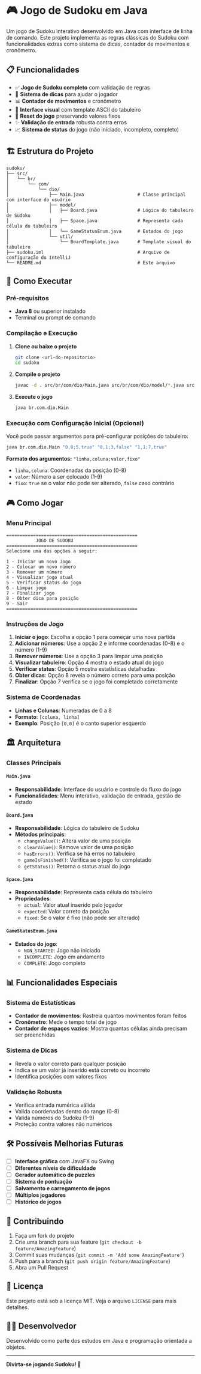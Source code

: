 # 🎮 Jogo de Sudoku em Java

Um jogo de Sudoku interativo desenvolvido em Java com interface de linha de comando. Este projeto implementa as regras clássicas do Sudoku com funcionalidades extras como sistema de dicas, contador de movimentos e cronômetro.

## 📋 Funcionalidades

- ✅ **Jogo de Sudoku completo** com validação de regras
- 🎯 **Sistema de dicas** para ajudar o jogador
- 📊 **Contador de movimentos** e cronômetro
- 🎨 **Interface visual** com template ASCII do tabuleiro
- 🔄 **Reset do jogo** preservando valores fixos
- ✨ **Validação de entrada** robusta contra erros
- 📈 **Sistema de status** do jogo (não iniciado, incompleto, completo)

## 🏗️ Estrutura do Projeto

```
sudoku/
├── src/
│   └── br/
│       └── com/
│           └── dio/
│               ├── Main.java                    # Classe principal com interface do usuário
│               ├── model/
│               │   ├── Board.java               # Lógica do tabuleiro de Sudoku
│               │   ├── Space.java               # Representa cada célula do tabuleiro
│               │   └── GameStatusEnum.java      # Estados do jogo
│               └── util/
│                   └── BoardTemplate.java       # Template visual do tabuleiro
├── sudoku.iml                                   # Arquivo de configuração do IntelliJ
└── README.md                                    # Este arquivo
```

## 🚀 Como Executar

### Pré-requisitos

- **Java 8** ou superior instalado
- Terminal ou prompt de comando

### Compilação e Execução

1. **Clone ou baixe o projeto**
   ```bash
   git clone <url-do-repositorio>
   cd sudoku
   ```

2. **Compile o projeto**
   ```bash
   javac -d . src/br/com/dio/Main.java src/br/com/dio/model/*.java src/br/com/dio/util/*.java
   ```

3. **Execute o jogo**
   ```bash
   java br.com.dio.Main
   ```

### Execução com Configuração Inicial (Opcional)

Você pode passar argumentos para pré-configurar posições do tabuleiro:

```bash
java br.com.dio.Main "0,0;5,true" "0,1;3,false" "1,1;7,true"
```

**Formato dos argumentos:** `"linha,coluna;valor,fixo"`
- `linha,coluna`: Coordenadas da posição (0-8)
- `valor`: Número a ser colocado (1-9)
- `fixo`: `true` se o valor não pode ser alterado, `false` caso contrário

## 🎮 Como Jogar

### Menu Principal

```
=================================================
           JOGO DE SUDOKU
=================================================
Selecione uma das opções a seguir:

1 - Iniciar um novo Jogo
2 - Colocar um novo número
3 - Remover um número
4 - Visualizar jogo atual
5 - Verificar status do jogo
6 - Limpar jogo
7 - Finalizar jogo
8 - Obter dica para posição
9 - Sair
=================================================
```

### Instruções de Jogo

1. **Iniciar o jogo**: Escolha a opção 1 para começar uma nova partida
2. **Adicionar números**: Use a opção 2 e informe coordenadas (0-8) e o número (1-9)
3. **Remover números**: Use a opção 3 para limpar uma posição
4. **Visualizar tabuleiro**: Opção 4 mostra o estado atual do jogo
5. **Verificar status**: Opção 5 mostra estatísticas detalhadas
6. **Obter dicas**: Opção 8 revela o número correto para uma posição
7. **Finalizar**: Opção 7 verifica se o jogo foi completado corretamente

### Sistema de Coordenadas

- **Linhas e Colunas**: Numeradas de 0 a 8
- **Formato**: `[coluna, linha]`
- **Exemplo**: Posição `[0,0]` é o canto superior esquerdo

## 🏛️ Arquitetura

### Classes Principais

#### `Main.java`
- **Responsabilidade**: Interface do usuário e controle do fluxo do jogo
- **Funcionalidades**: Menu interativo, validação de entrada, gestão de estado

#### `Board.java`
- **Responsabilidade**: Lógica do tabuleiro de Sudoku
- **Métodos principais**:
  - `changeValue()`: Altera valor de uma posição
  - `clearValue()`: Remove valor de uma posição
  - `hasErrors()`: Verifica se há erros no tabuleiro
  - `gameIsFinished()`: Verifica se o jogo foi completado
  - `getStatus()`: Retorna o status atual do jogo

#### `Space.java`
- **Responsabilidade**: Representa cada célula do tabuleiro
- **Propriedades**:
  - `actual`: Valor atual inserido pelo jogador
  - `expected`: Valor correto da posição
  - `fixed`: Se o valor é fixo (não pode ser alterado)

#### `GameStatusEnum.java`
- **Estados do jogo**:
  - `NON_STARTED`: Jogo não iniciado
  - `INCOMPLETE`: Jogo em andamento
  - `COMPLETE`: Jogo completo

## 📊 Funcionalidades Especiais

### Sistema de Estatísticas
- **Contador de movimentos**: Rastreia quantos movimentos foram feitos
- **Cronômetro**: Mede o tempo total de jogo
- **Contador de espaços vazios**: Mostra quantas células ainda precisam ser preenchidas

### Sistema de Dicas
- Revela o valor correto para qualquer posição
- Indica se um valor já inserido está correto ou incorreto
- Identifica posições com valores fixos

### Validação Robusta
- Verifica entrada numérica válida
- Valida coordenadas dentro do range (0-8)
- Valida números do Sudoku (1-9)
- Proteção contra valores não numéricos

## 🛠️ Possíveis Melhorias Futuras

- [ ] **Interface gráfica** com JavaFX ou Swing
- [ ] **Diferentes níveis de dificuldade**
- [ ] **Gerador automático de puzzles**
- [ ] **Sistema de pontuação**
- [ ] **Salvamento e carregamento de jogos**
- [ ] **Múltiplos jogadores**
- [ ] **Histórico de jogos**

## 🤝 Contribuindo

1. Faça um fork do projeto
2. Crie uma branch para sua feature (`git checkout -b feature/AmazingFeature`)
3. Commit suas mudanças (`git commit -m 'Add some AmazingFeature'`)
4. Push para a branch (`git push origin feature/AmazingFeature`)
5. Abra um Pull Request

## 📝 Licença

Este projeto está sob a licença MIT. Veja o arquivo `LICENSE` para mais detalhes.

## 👨‍💻 Desenvolvedor

Desenvolvido como parte dos estudos em Java e programação orientada a objetos.

---

**Divirta-se jogando Sudoku! 🎉**
